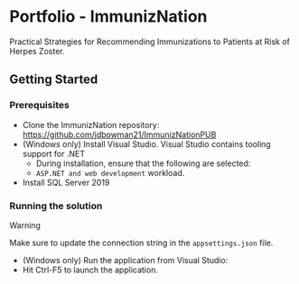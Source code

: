 # Portfolio - ImmunizNation
Practical Strategies for Recommending Immunizations to Patients at Risk of Herpes Zoster.

## Getting Started

### Prerequisites
- Clone the ImmunizNation repository: https://github.com/jdbowman21/ImmunizNationPUB
- (Windows only) Install Visual Studio. Visual Studio contains tooling support for .NET
  - During installation, ensure that the following are selected:
  - `ASP.NET and web development` workload.
- Install SQL Server 2019 

### Running the solution

> [!WARNING]
> Make sure to update the connection string in the `appsettings.json` file.

- (Windows only) Run the application from Visual Studio:
- Hit Ctrl-F5 to launch the application.

